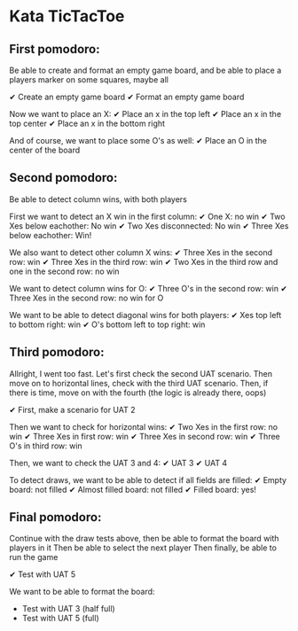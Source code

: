 # Kata TicTacToe

## First pomodoro:
Be able to create and format an empty game board,
and be able to place a players marker on some squares, maybe all

✔ Create an empty game board
✔ Format an empty game board

Now we want to place an X:
✔ Place an x in the top left
✔ Place an x in the top center
✔ Place an x in the bottom right

And of course, we want to place some O's as well:
✔ Place an O in the center of the board

## Second pomodoro:
Be able to detect column wins, with both players

First we want to detect an X win in the first column:
✔ One X: no win
✔ Two Xes below eachother: No win
✔ Two Xes disconnected: No win
✔ Three Xes below eachother: Win!

We also want to detect other column X wins:
✔ Three Xes in the second row: win
✔ Three Xes in the third row: win
✔ Two Xes in the third row and one in the second row: no win

We want to detect column wins for O:
✔ Three O's in the second row: win
✔ Three Xes in the second row: no win for O

We want to be able to detect diagonal wins for both players:
✔ Xes top left to bottom right: win
✔ O's bottom left to top right: win

## Third pomodoro:
Allright, I went too fast. Let's first check the second UAT scenario.
Then move on to horizontal lines, check with the third UAT scenario.
Then, if there is time, move on with the fourth (the logic is already there, oops)

✔ First, make a scenario for UAT 2

Then we want to check for horizontal wins:
✔ Two Xes in the first row: no win
✔ Three Xes in first row: win
✔ Three Xes in second row: win
✔ Three O's in third row: win

Then, we want to check the UAT 3 and 4:
✔ UAT 3
✔ UAT 4

To detect draws, we want to be able to detect if all fields are filled:
✔ Empty board: not filled
✔ Almost filled board: not filled
✔ Filled board: yes!

## Final pomodoro:
Continue with the draw tests above, then be able to format the board with players in it
Then be able to select the next player
Then finally, be able to run the game

✔ Test with UAT 5

We want to be able to format the board:
- Test with UAT 3 (half full)
- Test with UAT 5 (full)